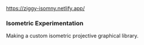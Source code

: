 https://ziggy-isomny.netlify.app/

### Isometric Experimentation
Making a custom isometric projective graphical library.
